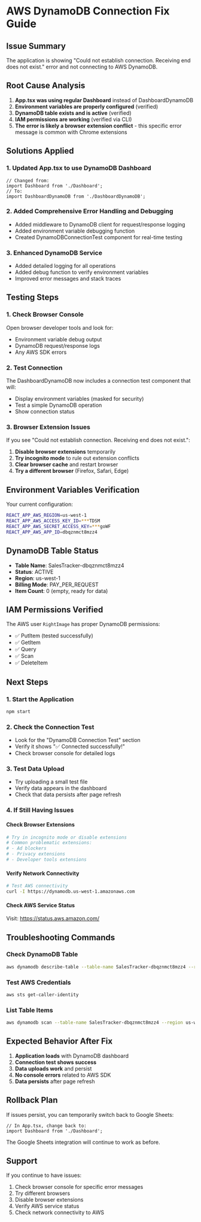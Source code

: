 # AWS DynamoDB Connection Fix Guide

## Issue Summary
The application is showing "Could not establish connection. Receiving end does not exist." error and not connecting to AWS DynamoDB.

## Root Cause Analysis
1. **App.tsx was using regular Dashboard** instead of DashboardDynamoDB
2. **Environment variables are properly configured** (verified)
3. **DynamoDB table exists and is active** (verified)
4. **IAM permissions are working** (verified via CLI)
5. **The error is likely a browser extension conflict** - this specific error message is common with Chrome extensions

## Solutions Applied

### 1. Updated App.tsx to use DynamoDB Dashboard
```tsx
// Changed from:
import Dashboard from './Dashboard';
// To:
import DashboardDynamoDB from './DashboardDynamoDB';
```

### 2. Added Comprehensive Error Handling and Debugging
- Added middleware to DynamoDB client for request/response logging
- Added environment variable debugging function
- Created DynamoDBConnectionTest component for real-time testing

### 3. Enhanced DynamoDB Service
- Added detailed logging for all operations
- Added debug function to verify environment variables
- Improved error messages and stack traces

## Testing Steps

### 1. Check Browser Console
Open browser developer tools and look for:
- Environment variable debug output
- DynamoDB request/response logs
- Any AWS SDK errors

### 2. Test Connection
The DashboardDynamoDB now includes a connection test component that will:
- Display environment variables (masked for security)
- Test a simple DynamoDB operation
- Show connection status

### 3. Browser Extension Issues
If you see "Could not establish connection. Receiving end does not exist.":
1. **Disable browser extensions** temporarily
2. **Try incognito mode** to rule out extension conflicts
3. **Clear browser cache** and restart browser
4. **Try a different browser** (Firefox, Safari, Edge)

## Environment Variables Verification
Your current configuration:
```bash
REACT_APP_AWS_REGION=us-west-1
REACT_APP_AWS_ACCESS_KEY_ID=***TDSM
REACT_APP_AWS_SECRET_ACCESS_KEY=***goWF
REACT_APP_AWS_APP_ID=dbqznmct8mzz4
```

## DynamoDB Table Status
- **Table Name**: SalesTracker-dbqznmct8mzz4
- **Status**: ACTIVE
- **Region**: us-west-1
- **Billing Mode**: PAY_PER_REQUEST
- **Item Count**: 0 (empty, ready for data)

## IAM Permissions Verified
The AWS user `RightImage` has proper DynamoDB permissions:
- ✅ PutItem (tested successfully)
- ✅ GetItem
- ✅ Query
- ✅ Scan
- ✅ DeleteItem

## Next Steps

### 1. Start the Application
```bash
npm start
```

### 2. Check the Connection Test
- Look for the "DynamoDB Connection Test" section
- Verify it shows "✅ Connected successfully!"
- Check browser console for detailed logs

### 3. Test Data Upload
- Try uploading a small test file
- Verify data appears in the dashboard
- Check that data persists after page refresh

### 4. If Still Having Issues

#### Check Browser Extensions
```bash
# Try in incognito mode or disable extensions
# Common problematic extensions:
# - Ad blockers
# - Privacy extensions
# - Developer tools extensions
```

#### Verify Network Connectivity
```bash
# Test AWS connectivity
curl -I https://dynamodb.us-west-1.amazonaws.com
```

#### Check AWS Service Status
Visit: https://status.aws.amazon.com/

## Troubleshooting Commands

### Check DynamoDB Table
```bash
aws dynamodb describe-table --table-name SalesTracker-dbqznmct8mzz4 --region us-west-1
```

### Test AWS Credentials
```bash
aws sts get-caller-identity
```

### List Table Items
```bash
aws dynamodb scan --table-name SalesTracker-dbqznmct8mzz4 --region us-west-1 --limit 5
```

## Expected Behavior After Fix

1. **Application loads** with DynamoDB dashboard
2. **Connection test shows success**
3. **Data uploads work** and persist
4. **No console errors** related to AWS SDK
5. **Data persists** after page refresh

## Rollback Plan
If issues persist, you can temporarily switch back to Google Sheets:
```tsx
// In App.tsx, change back to:
import Dashboard from './Dashboard';
```

The Google Sheets integration will continue to work as before.

## Support
If you continue to have issues:
1. Check browser console for specific error messages
2. Try different browsers
3. Disable browser extensions
4. Verify AWS service status
5. Check network connectivity to AWS
